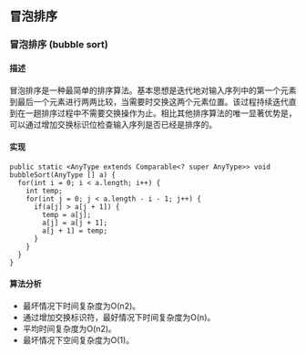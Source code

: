 ## 冒泡排序

### 冒泡排序 (bubble sort)
#### 描述
冒泡排序是一种最简单的排序算法。基本思想是迭代地对输入序列中的第一个元素到最后一个元素进行两两比较，当需要时交换这两个元素位置。该过程持续迭代直到在一趟排序过程中不需要交换操作为止。相比其他排序算法的唯一显著优势是，可以通过增加交换标识位检查输入序列是否已经是排序的。

#### 实现
```
public static <AnyType extends Comparable<? super AnyType>> void bubbleSort(AnyType [] a) {
  for(int i = 0; i < a.length; i++) {
    int temp;
    for(int j = 0; j < a.length - i - 1; j++) {
      if(a[j] > a[j + 1]) {
        temp = a[j];
        a[j] = a[j + 1];
        a[j + 1] = temp;
      }
    }
  }
}
```

#### 算法分析
* 最坏情况下时间复杂度为O(n2)。
* 通过增加交换标识符，最好情况下时间复杂度为O(n)。
* 平均时间复杂度为O(n2)。
* 最坏情况下空间复杂度为O(1)。
